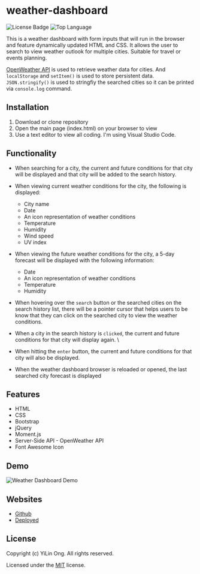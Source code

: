 # weather-dashboard


![License Badge](https://img.shields.io/github/license/mmeii/weather-dashboard) ![Top Language](https://img.shields.io/github/languages/top/mmeii/weather-dashboard)

This is a weather dashboard with form inputs that will run in the browser and feature dynamically updated HTML and CSS. 
It allows the user to search to view weather outlook for multiple cities. Suitable for travel or events planning. 

[OpenWeather API](https://openweathermap.org/api) is used to retrieve weather data for cities. And `localStorage` and `setItem()` is used to store persistent data.
`JSON.stringify()` is used to stringfiy the searched cities so it can be printed via `console.log` command. 

## Installation

1. Download or clone repository
2. Open the main page (index.html) on your browser to view
3. Use a text editor to view all coding. I'm using Visual Studio Code. 

## Functionality

- When searching for a city, the current and future conditions for that city will be displayed and that city will be added to the search history. 
  
- When viewing current weather conditions for the city, the following is displayed:
  * City name
  * Date
  * An icon representation of weather conditions
  * Temperature
  * Humidity
  * Wind speed
  * UV index
  

  
* When viewing the future weather conditions for the city, a 5-day forecast will be displayed with the following information:
  * Date
  * An icon representation of weather conditions
  * Temperature
  * Humidity
  
* When hovering over the `search` button or the searched cities on the search history list, there will be a pointer cursor that helps users to be know that they can click on the searched city to view the weather conditions. 
* When a city in the search history is `clicked`, the current and future conditions for that city will display again. \
* When hitting the `enter` button, the current and future conditions for that city will also be displayed.
* When the weather dashboard browser is reloaded or opened, the last searched city forecast is displayed

  
## Features

* HTML
* CSS
* Bootstrap
* jQuery
* Moment.js
* Server-Side API - OpenWeather API
* Font Awesome Icon 

## Demo

![Weather Dashboard Demo](https://media.giphy.com/media/rDMHCL1P97Mimvs7b6/giphy.gif)

## Websites

* [Github](https://github.com/chaunnybby7/weather-dashboard)
* [Deployed](https://chaunnybby7.github.io/weather-dashboard/)

## License

  Copyright (c) YiLin Ong. All rights reserved.
  
  Licensed under the [MIT](LICENSE) license.